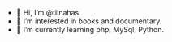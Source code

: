 - 👋 Hi, I’m @tiinahas
- 👀 I’m interested in books and documentary.
- 🌱 I’m currently learning php, MySql, Python.

<!---
tiinahas/tiinahas is a ✨ special ✨ repository because its `README.md` (this file) appears on your GitHub profile.
You can click the Preview link to take a look at your changes.
--->
